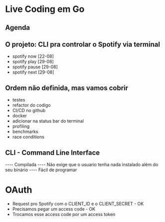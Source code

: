 # Live Coding em Go

## Agenda

## O projeto: CLI pra controlar o Spotify via terminal

- spotify now [22-08]
- spotify play [29-08]
- spotify pause [29-08]
- spotify next [29-08]

## Ordem não definida, mas vamos cobrir

- testes
- refactor do codigo
- CI/CD no github
- docker
- adicionar na status bar do terminal
- profiling
- benchmarks
- race conditions

## CLI - Command Line Interface

---- Compilada
---- Não exige que o usuario tenha nada instalado além do seu binário
---- Fácil de programar


# OAuth

- Request pro Spotify com o CLIENT_ID e o CLIENT_SECRET - OK
- Precisamos pegar um access code - OK
- Trocamos esse access code por um access token 

